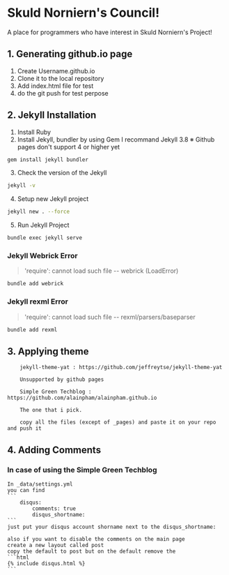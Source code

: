 # Skuld Norniern's Council!
A place for programmers who have interest in Skuld Norniern's Project!

## 1. Generating github.io page 

  1. Create Username.github.io 
  2. Clone it to the local repository
  3. Add index.html file for test
  4. do the git push for test perpose

## 2. Jekyll Installation
  
  1. Install Ruby 
  2. Install Jekyll, bundler by using Gem
    I recommand Jekyll 3.8 ※ Github pages don't support 4 or higher yet
  ```bash
  gem install jekyll bundler
  ```
  3. Check the version of the Jekyll 
  ```bash
  jekyll -v
  ```
  4. Setup new Jekyll project 
  ```bash
  jekyll new . --force
  ```
  5. Run Jekyll Project
  ```bash
  bundle exec jekyll serve
  ```
  ### Jekyll Webrick Error
  
  > 'require': cannot load such file -- webrick (LoadError)

  ```bash
  bundle add webrick
  ```

  ### Jekyll rexml Error
  
  > 'require': cannot load such file -- rexml/parsers/baseparser
  ```bash
  bundle add rexml
  ```

## 3. Applying theme

        jekyll-theme-yat : https://github.com/jeffreytse/jekyll-theme-yat
        
        Unsupported by github pages
        
        Simple Green Techblog : https://github.com/alainpham/alainpham.github.io

        The one that i pick.

        copy all the files (except of _pages) and paste it on your repo and push it


 ## 4. Adding Comments
 
 ### In case of using the Simple Green Techblog
    In _data/settings.yml
    you can find 
    ```
        disqus:
            comments: true
            disqus_shortname:
    ```
    just put your disqus account shorname next to the disqus_shortname:

    also if you want to disable the comments on the main page
    create a new layout called post 
    copy the default to post but on the default remove the
    ```html
    {% include disqus.html %}
    ```